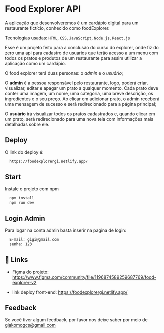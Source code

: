 
# Food Explorer API

A aplicação que desenvolveremos é um cardápio digital para um restaurante fictício, conhecido como foodExplorer.

Tecnologias usadas: `HTML`, `CSS`, `JavaScript`, `Node.js`, `React.js`

Esse é um projeto feito para a conclusão do curso do explorer, onde fiz do zero uma api para cadastro de usuarios que terão acesso a um menu com todos os pratos e produtos de um restaurante para assim utilizar a aplicação como um cardápio.

O food explorer terá duas personas: o *admin* e o *usuário*;

O **admin** é a pessoa responsável pelo restaurante, logo, poderá criar, visualizar, editar e apagar um prato a qualquer momento. Cada prato deve conter uma imagem, um nome, uma categoria, uma breve descrição, os ingredientes e o seu preço. Ao clicar em adicionar prato, o admin receberá uma mensagem de sucesso e será redirecionado para a página principal;

O **usuário** irá visualizar todos os pratos cadastrados e, quando clicar em um prato, será redirecionado para uma nova tela com informações mais detalhadas sobre ele.

 


## Deploy

O link do deploy é:

```bash
  https://foodexplorergi.netlify.app/
```


## Start

Instale o projeto com npm

```bash
  npm install
  npm run dev
```
    

## Login Admin

Para logar na conta admin basta inserir na pagina de login:

```bash
  E-mail: gigi@gmail.com
  senha: 123
```
## 🔗 Links
- Figma do projeto: https://www.figma.com/community/file/1196874589259687769/food-explorer-v2

- link deploy front-end: https://foodexplorergi.netlify.app/


## Feedback

Se você tiver algum feedback, por favor nos deixe saber por meio de giakomogcs@gmail.com

